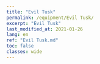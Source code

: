 ```yaml
---
title: "Evil Tusk"
permalink: /equipment/Evil Tusk/
excerpt: "Evil Tusk"
last_modified_at: 2021-01-26
lang: en
ref: "Evil Tusk.md"
toc: false
classes: wide
---
```


